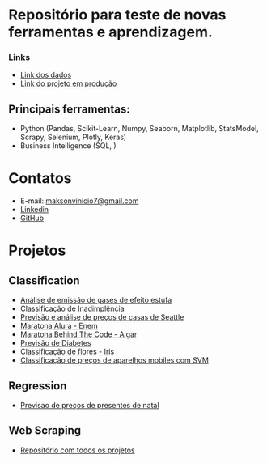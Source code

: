 # Repositório para teste de novas ferramentas e aprendizagem.

### Links
- [Link dos dados](https://www.kaggle.com/caesarlupum/risco-de-credito?select=teste.csv)
- [Link do projeto em produção](https://credit-risc.herokuapp.com/)

## Principais ferramentas:
- Python (Pandas, Scikit-Learn, Numpy, Seaborn, Matplotlib, StatsModel, Scrapy, Selenium, Plotly, Keras)
- Business Intelligence (SQL, )

# Contatos
- E-mail: maksonvinicio7@gmail.com
- [Linkedin](https://www.linkedin.com/in/maksonvinicio/)
- [GitHub](https://github.com/MaksonViini)

# Projetos
## Classification
- [Análise de emissão de gases de efeito estufa](https://github.com/MaksonViini/Green-House-Gases)
- [Classificação de Inadimplência](https://github.com/MaksonViini/Credit-Risc)
- [Previsão e análise de preços de casas de Seattle](https://github.com/MaksonViini/Project-Price-houses)
- [Maratona Alura - Enem](https://github.com/MaksonViini/Data-Science-Projects/tree/master/Project-Alura-ENEM2019)
- [Maratona Behind The Code - Algar](https://github.com/MaksonViini/Data-Science-Projects/tree/master/Project-Behind-The-Code-Algar)
- [Previsão de Diabetes](https://github.com/MaksonViini/Data-Science-Projects/tree/master/Project-Diabetes)
- [Classificação de flores - Iris](https://github.com/MaksonViini/Data-Science-Projects/tree/master/Project-Iris)
- [Classificação de preços de aparelhos mobiles com SVM](https://github.com/MaksonViini/Data-Science-Projects/tree/master/Project-Mobile-Price-Classification)

## Regression

- [Previsao de preços de presentes de natal](https://github.com/MaksonViini/Data-Science-Projects/tree/master/Project-Christmas-Gift)


## Web Scraping
- [Repositório com todos os projetos](https://github.com/MaksonViini/Web-Scraping)




